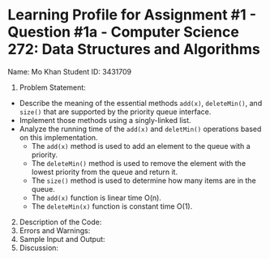 # Learning Profile for Assignment #1 - Question #1a - Computer Science 272: Data Structures and Algorithms

Name: Mo Khan
Student ID: 3431709

1. Problem Statement:

* Describe the meaning of the essential methods `add(x)`, `deleteMin()`, and `size()` that are supported by the priority queue interface.
* Implement those methods using a singly-linked list.
* Analyze the running time of the `add(x)` and `deletMin()` operations based on this implementation.
  * The `add(x)` method is used to add an element to the queue with a priority.
  * The `deleteMin()` method is used to remove the element with the lowest priority from the queue and return it.
  * The `size()` method is used to determine how many items are in the queue.
  * The `add(x)` function is linear time O(n).
  * The `deleteMin(x)` function is constant time O(1).

2. Description of the Code:
3. Errors and Warnings:
4. Sample Input and Output:
5. Discussion:
